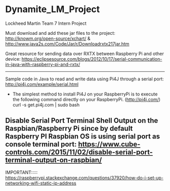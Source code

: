 # Dynamite_LM_Project
Lockheed Martin Team 7 Intern Project

Must download and add these jar files to the project: http://knowm.org/open-source/xchart/  &   http://www.java2s.com/Code/Jar/r/Downloadrxtx217jar.htm

Great resource for sending data over RXTX between Raspberry Pi and other device: https://eclipsesource.com/blogs/2012/10/17/serial-communication-in-java-with-raspberry-pi-and-rxtx/ 


----------------------------------------------------------------------------------------------------------------------
Sample code in Java to read and write data using Pi4J through a serial port: http://pi4j.com/example/serial.html
- The simplest method to install Pi4J on your RaspberryPi is to execute the following command directly on your RaspberryPi. (http://pi4j.com/)
                                              curl -s get.pi4j.com | sudo bash
                                              
Disable Serial Port Terminal Shell Output on the Raspbian/Raspberry Pi since by default Raspberry PI Raspbian OS is using serial port as console terminal port: https://www.cube-controls.com/2015/11/02/disable-serial-port-terminal-output-on-raspbian/
----------------------------------------------------------------------------------------------------------------------

IMPORTANT:::::
https://raspberrypi.stackexchange.com/questions/37920/how-do-i-set-up-networking-wifi-static-ip-address
